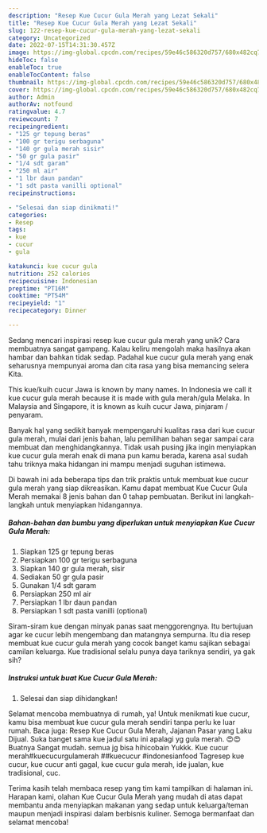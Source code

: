 ```yaml
---
description: "Resep Kue Cucur Gula Merah yang Lezat Sekali"
title: "Resep Kue Cucur Gula Merah yang Lezat Sekali"
slug: 122-resep-kue-cucur-gula-merah-yang-lezat-sekali
category: Uncategorized
date: 2022-07-15T14:31:30.457Z
image: https://img-global.cpcdn.com/recipes/59e46c586320d757/680x482cq70/kue-cucur-gula-merah-foto-resep-utama.jpg
hideToc: false
enableToc: true
enableTocContent: false
thumbnail: https://img-global.cpcdn.com/recipes/59e46c586320d757/680x482cq70/kue-cucur-gula-merah-foto-resep-utama.jpg
cover: https://img-global.cpcdn.com/recipes/59e46c586320d757/680x482cq70/kue-cucur-gula-merah-foto-resep-utama.jpg
author: Admin
authorAv: notfound
ratingvalue: 4.7
reviewcount: 7
recipeingredient:
- "125 gr tepung beras"
- "100 gr terigu serbaguna"
- "140 gr gula merah sisir"
- "50 gr gula pasir"
- "1/4 sdt garam"
- "250 ml air"
- "1 lbr daun pandan"
- "1 sdt pasta vanilli optional"
recipeinstructions:

- "Selesai dan siap dinikmati!"
categories:
- Resep
tags:
- kue
- cucur
- gula

katakunci: kue cucur gula 
nutrition: 252 calories
recipecuisine: Indonesian
preptime: "PT16M"
cooktime: "PT54M"
recipeyield: "1"
recipecategory: Dinner

---
```





Sedang mencari inspirasi resep kue cucur gula merah yang unik? Cara membuatnya sangat gampang. Kalau keliru mengolah maka hasilnya akan hambar dan bahkan tidak sedap. Padahal kue cucur gula merah yang enak seharusnya mempunyai aroma dan cita rasa yang bisa memancing selera Kita.





This kue/kuih cucur Jawa is known by many names. In Indonesia we call it kue cucur gula merah because it is made with gula merah/gula Melaka. In Malaysia and Singapore, it is known as kuih cucur Jawa, pinjaram / penyaram.

Banyak hal yang sedikit banyak mempengaruhi kualitas rasa dari kue cucur gula merah, mulai dari jenis bahan, lalu pemilihan bahan segar sampai cara membuat dan menghidangkannya. Tidak usah pusing jika ingin menyiapkan kue cucur gula merah enak di mana pun kamu berada, karena asal sudah tahu triknya maka hidangan ini mampu menjadi suguhan istimewa.






Di bawah ini ada beberapa tips dan trik praktis untuk membuat kue cucur gula merah yang siap dikreasikan. Kamu dapat membuat Kue Cucur Gula Merah memakai 8 jenis bahan dan 0 tahap pembuatan. Berikut ini langkah-langkah untuk menyiapkan hidangannya.

<!--inarticleads1-->

##### Bahan-bahan dan bumbu yang diperlukan untuk menyiapkan Kue Cucur Gula Merah:

1. Siapkan 125 gr tepung beras
1. Persiapkan 100 gr terigu serbaguna
1. Siapkan 140 gr gula merah, sisir
1. Sediakan 50 gr gula pasir
1. Gunakan 1/4 sdt garam
1. Persiapkan 250 ml air
1. Persiapkan 1 lbr daun pandan
1. Persiapkan 1 sdt pasta vanilli (optional)


Siram-siram kue dengan minyak panas saat menggorengnya. Itu bertujuan agar ke cucur lebih mengembang dan matangnya sempurna. Itu dia resep membuat kue cucur gula merah yang cocok banget kamu sajikan sebagai camilan keluarga. Kue tradisional selalu punya daya tariknya sendiri, ya gak sih? 

<!--inarticleads2-->

##### Instruksi untuk buat Kue Cucur Gula Merah:


1. Selesai dan siap dihidangkan!

Selamat mencoba membuatnya di rumah, ya! Untuk menikmati kue cucur, kamu bisa membuat kue cucur gula merah sendiri tanpa perlu ke luar rumah. Baca juga: Resep Kue Cucur Gula Merah, Jajanan Pasar yang Laku Dijual. Suka banget sama kue jadul satu ini apalagi yg gula merah. 😍😍Buatnya Sangat mudah. semua jg bisa hihicobain Yukkk. Kue cucur merah#kuecucurgulamerah ##kuecucur #indonesianfood Tagresep kue cucur, kue cucur anti gagal, kue cucur gula merah, ide jualan, kue tradisional, cuc. 

Terima kasih telah membaca resep yang tim kami tampilkan di halaman ini. Harapan kami, olahan Kue Cucur Gula Merah yang mudah di atas dapat membantu anda menyiapkan makanan yang sedap untuk keluarga/teman maupun menjadi inspirasi dalam berbisnis kuliner. Semoga bermanfaat dan selamat mencoba!
